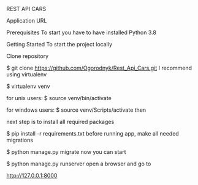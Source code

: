  REST API CARS


Application URL 

Prerequisites
To start you have to have installed Python 3.8

Getting Started
To start the project locally

Clone repository

$ git clone https://github.com/Ogorodnyk/Rest_Api_Cars.git
I recommend using virtualenv

$ virtualenv venv

for unix users:
$ source venv/bin/activate 

for windows users:
$ source venv/Scripts/activate
then

next step is to install all required packages

$ pip install -r requirements.txt
before running app, make all needed migrations

$ python manage.py migrate
now you can start

$ python manage.py runserver
open a browser and go to

http://127.0.0.1:8000
